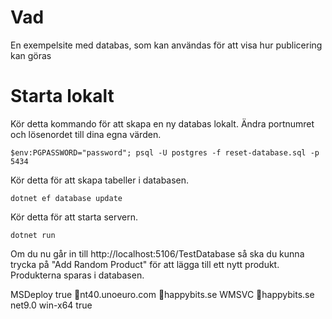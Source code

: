 # Vad

En exempelsite med databas, som kan användas för att visa hur publicering kan göras

# Starta lokalt

Kör detta kommando för att skapa en ny databas lokalt. Ändra portnumret och lösenordet till dina egna värden.

    $env:PGPASSWORD="password"; psql -U postgres -f reset-database.sql -p 5434

Kör detta för att skapa tabeller i databasen.

    dotnet ef database update

Kör detta för att starta servern.

    dotnet run

Om du nu går in till http://localhost:5106/TestDatabase så ska du kunna trycka på "Add Random Product" för att lägga till ett nytt produkt. Produkterna sparas i databasen.





<?xml version="1.0" encoding="utf-8"?>
<!--
This file is used by the publish/package process of your Web project. You can customize the behavior of this process
by editing this MSBuild file. In order to learn more about this please visit https://go.microsoft.com/fwlink/?LinkID=208121. 
-->
<Project>
  <PropertyGroup>
    <WebPublishMethod>MSDeploy</WebPublishMethod>
    <!-- <LaunchSiteAfterPublish>true</LaunchSiteAfterPublish> -->
    <!-- <LastUsedBuildConfiguration>Release</LastUsedBuildConfiguration>
    <LastUsedPlatform>Any CPU</LastUsedPlatform> -->
    <!-- <SiteUrlToLaunchAfterPublish>🤡happybits.se</SiteUrlToLaunchAfterPublish> -->
    <!-- <ExcludeApp_Data>false</ExcludeApp_Data> -->
    <!-- <ProjectGuid>4457d2ac-f74e-4614-ab19-f9ef7c4a9bd2</ProjectGuid> -->
    <SelfContained>true</SelfContained>
    <MSDeployServiceURL>🤡nt40.unoeuro.com</MSDeployServiceURL>
    <DeployIisAppPath>🤡happybits.se</DeployIisAppPath>
    <!-- <RemoteSitePhysicalPath /> -->
    <!-- <SkipExtraFilesOnServer>false</SkipExtraFilesOnServer> -->
    <MSDeployPublishMethod>WMSVC</MSDeployPublishMethod>
    <!-- <EnableMSDeployBackup>true</EnableMSDeployBackup> -->
    <UserName>🤡happybits.se</UserName>
    <!-- <_SavePWD>true</_SavePWD> -->
    <TargetFramework>net9.0</TargetFramework>
    <RuntimeIdentifier>win-x64</RuntimeIdentifier>
    <EnableMsDeployAppOffline>true</EnableMsDeployAppOffline>
    <!-- <ExcludeFilesFromDeployment>Happybits.db*</ExcludeFilesFromDeployment> -->
  </PropertyGroup>
</Project>